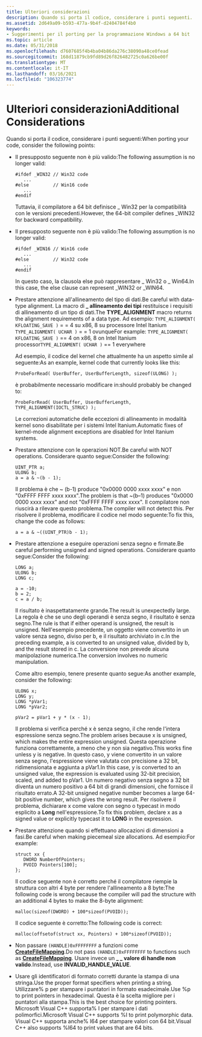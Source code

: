 ```yaml
---
title: Ulteriori considerazioni
description: Quando si porta il codice, considerare i punti seguenti.
ms.assetid: 2d649a09-b593-477a-9b4f-d2404784f4b0
keywords:
- Suggerimenti per il porting per la programmazione Windows a 64 bit
ms.topic: article
ms.date: 05/31/2018
ms.openlocfilehash: d7607685f4b4ba04b86da276c38090a48ce0fead
ms.sourcegitcommit: 168d11879cb9fd89d26f826482725c0a626be00f
ms.translationtype: MT
ms.contentlocale: it-IT
ms.lasthandoff: 03/16/2021
ms.locfileid: "106323774"
---
```

# <a name="additional-considerations"></a><span data-ttu-id="f993e-104">Ulteriori considerazioni</span><span class="sxs-lookup"><span data-stu-id="f993e-104">Additional Considerations</span></span>

<span data-ttu-id="f993e-105">Quando si porta il codice, considerare i punti seguenti:</span><span class="sxs-lookup"><span data-stu-id="f993e-105">When porting your code, consider the following points:</span></span>

- <span data-ttu-id="f993e-106">Il presupposto seguente non è più valido:</span><span class="sxs-lookup"><span data-stu-id="f993e-106">The following assumption is no longer valid:</span></span>

   ```syntax
   #ifdef _WIN32 // Win32 code
      ...
   #else         // Win16 code
      ...
   #endif
   ```

   <span data-ttu-id="f993e-107">Tuttavia, il compilatore a 64 bit definisce \_ Win32 per la compatibilità con le versioni precedenti.</span><span class="sxs-lookup"><span data-stu-id="f993e-107">However, the 64-bit compiler defines \_WIN32 for backward compatibility.</span></span>

- <span data-ttu-id="f993e-108">Il presupposto seguente non è più valido:</span><span class="sxs-lookup"><span data-stu-id="f993e-108">The following assumption is no longer valid:</span></span>

   ```syntax
   #ifdef _WIN16 // Win16 code
      ...
   #else         // Win32 code
      ...
   #endif
   ```

   <span data-ttu-id="f993e-109">In questo caso, la clausola else può rappresentare \_ Win32 o \_ Win64.</span><span class="sxs-lookup"><span data-stu-id="f993e-109">In this case, the else clause can represent \_WIN32 or \_WIN64.</span></span>

- <span data-ttu-id="f993e-110">Prestare attenzione all'allineamento del tipo di dati.</span><span class="sxs-lookup"><span data-stu-id="f993e-110">Be careful with data-type alignment.</span></span> <span data-ttu-id="f993e-111">La macro di **\_ allineamento dei tipi** restituisce i requisiti di allineamento di un tipo di dati.</span><span class="sxs-lookup"><span data-stu-id="f993e-111">The **TYPE\_ALIGNMENT** macro returns the alignment requirements of a data type.</span></span> <span data-ttu-id="f993e-112">Ad esempio: `TYPE_ALIGNMENT( KFLOATING_SAVE )` = = 4 su x86, 8 su processore Intel Itanium `TYPE_ALIGNMENT( UCHAR )` = = 1 ovunque</span><span class="sxs-lookup"><span data-stu-id="f993e-112">For example: `TYPE_ALIGNMENT( KFLOATING_SAVE )` == 4 on x86, 8 on Intel Itanium processor`TYPE_ALIGNMENT( UCHAR )` == 1 everywhere</span></span>

    <span data-ttu-id="f993e-113">Ad esempio, il codice del kernel che attualmente ha un aspetto simile al seguente:</span><span class="sxs-lookup"><span data-stu-id="f993e-113">As an example, kernel code that currently looks like this:</span></span>

    ```syntax
    ProbeForRead( UserBuffer, UserBufferLength, sizeof(ULONG) );
    ```

    <span data-ttu-id="f993e-114">è probabilmente necessario modificare in:</span><span class="sxs-lookup"><span data-stu-id="f993e-114">should probably be changed to:</span></span>

    ```syntax
    ProbeForRead( UserBuffer, UserBufferLength, TYPE_ALIGNMENT(IOCTL_STRUC) );
    ```

    <span data-ttu-id="f993e-115">Le correzioni automatiche delle eccezioni di allineamento in modalità kernel sono disabilitate per i sistemi Intel Itanium.</span><span class="sxs-lookup"><span data-stu-id="f993e-115">Automatic fixes of kernel-mode alignment exceptions are disabled for Intel Itanium systems.</span></span>

- <span data-ttu-id="f993e-116">Prestare attenzione con le operazioni NOT.</span><span class="sxs-lookup"><span data-stu-id="f993e-116">Be careful with NOT operations.</span></span> <span data-ttu-id="f993e-117">Considerare quanto segue:</span><span class="sxs-lookup"><span data-stu-id="f993e-117">Consider the following:</span></span>

    ```syntax
    UINT_PTR a; 
    ULONG b;
    a = a & ~(b - 1);
    ```

    <span data-ttu-id="f993e-118">Il problema è che ~ (b-1) produce "0x0000 0000 xxxx xxxx" e non "0xFFFF FFFF xxxx xxxx".</span><span class="sxs-lookup"><span data-stu-id="f993e-118">The problem is that ~(b–1) produces "0x0000 0000 xxxx xxxx" and not "0xFFFF FFFF xxxx xxxx".</span></span> <span data-ttu-id="f993e-119">Il compilatore non riuscirà a rilevare questo problema.</span><span class="sxs-lookup"><span data-stu-id="f993e-119">The compiler will not detect this.</span></span> <span data-ttu-id="f993e-120">Per risolvere il problema, modificare il codice nel modo seguente:</span><span class="sxs-lookup"><span data-stu-id="f993e-120">To fix this, change the code as follows:</span></span>

    ```syntax
    a = a & ~((UINT_PTR)b - 1);
    ```

- <span data-ttu-id="f993e-121">Prestare attenzione a eseguire operazioni senza segno e firmate.</span><span class="sxs-lookup"><span data-stu-id="f993e-121">Be careful performing unsigned and signed operations.</span></span> <span data-ttu-id="f993e-122">Considerare quanto segue:</span><span class="sxs-lookup"><span data-stu-id="f993e-122">Consider the following:</span></span>

    ```syntax
    LONG a;
    ULONG b;
    LONG c;

    a = -10;
    b = 2;
    c = a / b;
    ```

    <span data-ttu-id="f993e-123">Il risultato è inaspettatamente grande.</span><span class="sxs-lookup"><span data-stu-id="f993e-123">The result is unexpectedly large.</span></span> <span data-ttu-id="f993e-124">La regola è che se uno degli operandi è senza segno, il risultato è senza segno.</span><span class="sxs-lookup"><span data-stu-id="f993e-124">The rule is that if either operand is unsigned, the result is unsigned.</span></span> <span data-ttu-id="f993e-125">Nell'esempio precedente, un oggetto viene convertito in un valore senza segno, diviso per b, e il risultato archiviato in c.</span><span class="sxs-lookup"><span data-stu-id="f993e-125">In the preceding example, a is converted to an unsigned value, divided by b, and the result stored in c.</span></span> <span data-ttu-id="f993e-126">La conversione non prevede alcuna manipolazione numerica.</span><span class="sxs-lookup"><span data-stu-id="f993e-126">The conversion involves no numeric manipulation.</span></span>

    <span data-ttu-id="f993e-127">Come altro esempio, tenere presente quanto segue:</span><span class="sxs-lookup"><span data-stu-id="f993e-127">As another example, consider the following:</span></span>

    ```syntax
    ULONG x;
    LONG y;
    LONG *pVar1;
    LONG *pVar2;

    pVar2 = pVar1 + y * (x - 1);
    ```

    <span data-ttu-id="f993e-128">Il problema si verifica perché x è senza segno, il che rende l'intera espressione senza segno.</span><span class="sxs-lookup"><span data-stu-id="f993e-128">The problem arises because x is unsigned, which makes the entire expression unsigned.</span></span> <span data-ttu-id="f993e-129">Questa operazione funziona correttamente, a meno che y non sia negativo.</span><span class="sxs-lookup"><span data-stu-id="f993e-129">This works fine unless y is negative.</span></span> <span data-ttu-id="f993e-130">In questo caso, y viene convertito in un valore senza segno, l'espressione viene valutata con precisione a 32 bit, ridimensionata e aggiunta a pVar1.</span><span class="sxs-lookup"><span data-stu-id="f993e-130">In this case, y is converted to an unsigned value, the expression is evaluated using 32-bit precision, scaled, and added to pVar1.</span></span> <span data-ttu-id="f993e-131">Un numero negativo senza segno a 32 bit diventa un numero positivo a 64 bit di grandi dimensioni, che fornisce il risultato errato.</span><span class="sxs-lookup"><span data-stu-id="f993e-131">A 32-bit unsigned negative number becomes a large 64-bit positive number, which gives the wrong result.</span></span> <span data-ttu-id="f993e-132">Per risolvere il problema, dichiarare x come valore con segno o typecast in modo esplicito a **Long** nell'espressione.</span><span class="sxs-lookup"><span data-stu-id="f993e-132">To fix this problem, declare x as a signed value or explicitly typecast it to **LONG** in the expression.</span></span>

- <span data-ttu-id="f993e-133">Prestare attenzione quando si effettuano allocazioni di dimensioni a fasi.</span><span class="sxs-lookup"><span data-stu-id="f993e-133">Be careful when making piecemeal size allocations.</span></span> <span data-ttu-id="f993e-134">Ad esempio:</span><span class="sxs-lookup"><span data-stu-id="f993e-134">For example:</span></span>

    ```syntax
    struct xx {
       DWORD NumberOfPointers;
       PVOID Pointers[100];
    };
    ```

    <span data-ttu-id="f993e-135">Il codice seguente non è corretto perché il compilatore riempie la struttura con altri 4 byte per rendere l'allineamento a 8 byte:</span><span class="sxs-lookup"><span data-stu-id="f993e-135">The following code is wrong because the compiler will pad the structure with an additional 4 bytes to make the 8-byte alignment:</span></span>

    ```syntax
    malloc(sizeof(DWORD) + 100*sizeof(PVOID));
    ```

    <span data-ttu-id="f993e-136">Il codice seguente è corretto:</span><span class="sxs-lookup"><span data-stu-id="f993e-136">The following code is correct:</span></span>

    ```syntax
    malloc(offsetof(struct xx, Pointers) + 100*sizeof(PVOID));
    ```

- <span data-ttu-id="f993e-137">Non passare `(HANDLE)0xFFFFFFFF` a funzioni come [**CreateFileMapping**](/windows/desktop/api/winbase/nf-winbase-createfilemappinga).</span><span class="sxs-lookup"><span data-stu-id="f993e-137">Do not pass `(HANDLE)0xFFFFFFFF` to functions such as [**CreateFileMapping**](/windows/desktop/api/winbase/nf-winbase-createfilemappinga).</span></span> <span data-ttu-id="f993e-138">Usare invece un **\_ \_ valore di handle non valido**.</span><span class="sxs-lookup"><span data-stu-id="f993e-138">Instead, use **INVALID\_HANDLE\_VALUE**.</span></span>
- <span data-ttu-id="f993e-139">Usare gli identificatori di formato corretti durante la stampa di una stringa.</span><span class="sxs-lookup"><span data-stu-id="f993e-139">Use the proper format specifiers when printing a string.</span></span> <span data-ttu-id="f993e-140">Utilizzare% p per stampare i puntatori in formato esadecimale.</span><span class="sxs-lookup"><span data-stu-id="f993e-140">Use %p to print pointers in hexadecimal.</span></span> <span data-ttu-id="f993e-141">Questa è la scelta migliore per i puntatori alla stampa.</span><span class="sxs-lookup"><span data-stu-id="f993e-141">This is the best choice for printing pointers.</span></span> <span data-ttu-id="f993e-142">Microsoft Visual C++ supporta% I per stampare i dati polimorfici.</span><span class="sxs-lookup"><span data-stu-id="f993e-142">Microsoft Visual C++ supports %I to print polymorphic data.</span></span> <span data-ttu-id="f993e-143">Visual C++ supporta anche% I64 per stampare valori con 64 bit.</span><span class="sxs-lookup"><span data-stu-id="f993e-143">Visual C++ also supports %I64 to print values that are 64 bits.</span></span>

 

 